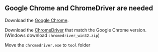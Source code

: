 ## Google Chrome and ChromeDriver are needed

Download the [Google Chrome][Chrome].

Download the [ChromeDriver][ChromeDriver] that match the Google Chrome version. (Windows download `chromedriver_win32.zip`)

Move the `chromedriver.exe` to `tool` folder

[Chrome]: https://www.google.com/intl/zh-TW/chrome/

[ChromeDriver]: https://sites.google.com/a/chromium.org/chromedriver/